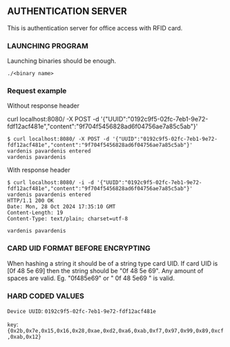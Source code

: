 ## AUTHENTICATION SERVER

This is authentication server for office access with RFID card.

### LAUNCHING PROGRAM

Launching binaries should be enough.

```
./<binary name>
```

### Request example

Without response header

curl localhost:8080/ -X POST -d '{"UUID":"0192c9f5-02fc-7eb1-9e72-fdf12acf481e","content":"9f704f5456828ad6f04756ae7a85c5ab"}'

```
$ curl localhost:8080/ -X POST -d '{"UUID":"0192c9f5-02fc-7eb1-9e72-fdf12acf481e","content":"9f704f5456828ad6f04756ae7a85c5ab"}'
vardenis pavardenis entered
vardenis pavardenis
```

With response header

```
$ curl localhost:8080/ -i -d '{"UUID":"0192c9f5-02fc-7eb1-9e72-fdf12acf481e","content":"9f704f5456828ad6f04756ae7a85c5ab"}'
vardenis pavardenis entered
HTTP/1.1 200 OK
Date: Mon, 28 Oct 2024 17:35:10 GMT
Content-Length: 19
Content-Type: text/plain; charset=utf-8

vardenis pavardenis
```

### CARD UID FORMAT BEFORE ENCRYPTING

When hashing a string it should be of a string type card UID.
If card UID is [0f 48 5e 69] then the string should be "0f 48 5e 69".
Any amount of spaces are valid.
Eg. "0f485e69" or " 0f 48 5e69 " is valid.

### HARD CODED VALUES

`Device UUID`: `0192c9f5-02fc-7eb1-9e72-fdf12acf481e`

`key`: `{0x2b,0x7e,0x15,0x16,0x28,0xae,0xd2,0xa6,0xab,0xf7,0x97,0x99,0x89,0xcf,0xab,0x12}`
